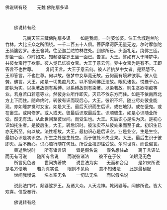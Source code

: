  佛说转有经
                        　　元魏 佛陀扇多译

                        
        　      


　　佛说转有经

　　　　元魏天竺三藏佛陀扇多译
　　如是我闻。一时婆伽婆。住王舍城迦兰陀竹林。大比丘众之所围绕。一千二百五十人俱。菩萨摩诃萨无量无边。尔时摩伽陀王频婆娑罗。出王舍城。往至迦兰陀竹林住处。到佛所已。头面礼足。绕佛三匝。却坐一面。尔时如来。知频婆娑罗王坐一面已。告言。大王。譬如有人于睡梦中。共彼女宝行于欲事。彼人觉已忆彼女宝。大王于意云何。梦中女宝为是有不。王即答言不也世尊。
　　复问王言。大王于意云何。彼人若执梦中女者。是黠慧不。王即答言。不也世尊。何以故。彼梦中女毕竟无故。云何而有境界欲事。彼人徒劳。佛言。大王。如是一切愚痴凡夫。以不曾闻佛正法故。眼见诸色。悦豫于心。即执为实。以执著故则有系缚。以系缚故则有染著。以染著故。则生贪欲嗔痴等业。若身若口若意等业。然彼身业所作即灭。灭已不依东方而住。如是不依南西北方上下而住。随命终时。转彼有识而现后心。大王。彼识不坏。随业尽处彼业能现。亦如睡梦觉时女宝。如是大王。最后灭识而生后识。或在地狱。或在饿鬼。或在畜生。或阿修罗。或人或天。彼最后识取最后生。识顺彼生。如是心识随业所受。然无有法。从此世间至彼世间。而受生也。大王。灭后识心是名为灭。是初心识如托生者。是彼后生。大王。转后识时。彼法实不从彼处来而至于此。初识生已亦无所至。何以故。法性相故。大王。最初识心是后识空。业是业空。生是生空。最初心识是初识空。所生之处是生处空。而于彼处不失业果。大王。最后生识于彼即灭。后不断心。识心顺行随在何处。所受业报即往受故。尔时世尊。而说偈言。
　　善逝后说时　　所有诸言语
　　皆是假名说　　假名想住故
　　离于言语法　　而无有可说
　　随所有言说　　而说彼诸法
　　彼不在于彼　　法眼见无色
　　所言见色者　　世间执著故
　　说世法为实　　无而和合见
　　是如来所说　　是名方便地
　　若为真实说　　眼则不见色
　　意不知诸法　　此是最秘密
　　世间我慢说　　名本空无名
　　一切法无名　　而以假名说

　　说此法门时。频婆娑罗王。及诸大众。人天龙神。乾闼婆等。闻佛所说。皆大欢喜。信受奉行。

　　佛说转有经


